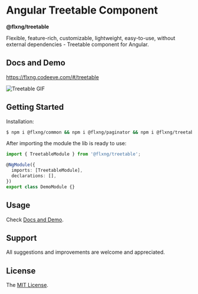 
# Angular Treetable Component
**@flxng/treetable**

Flexible, feature-rich, customizable, lightweight, easy-to-use, without external dependencies - Treetable component for Angular.


## Docs and Demo
https://flxng.codeeve.com/#/treetable

![Treetable GIF](https://media.giphy.com/media/1P0DvArDIOaYW4I9Zw/giphy.gif)


## Getting Started
Installation:
```bash
$ npm i @flxng/common && npm i @flxng/paginator && npm i @flxng/treetable
```

After importing the module the lib is ready to use:
```typescript
import { TreetableModule } from '@flxng/treetable';

@NgModule({
  imports: [TreetableModule],
  declarations: [],
})
export class DemoModule {}
```

## Usage
Check [Docs and Demo](https://flxng.codeeve.com/#/treetable).


## Support
All suggestions and improvements are welcome and appreciated.


## License
The [MIT License](https://github.com/seidme/flxng/blob/master/LICENSE).
